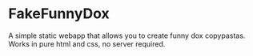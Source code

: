 # FakeFunnyDox

A simple static webapp that allows you to create funny dox copypastas.
Works in pure html and css, no server required.
